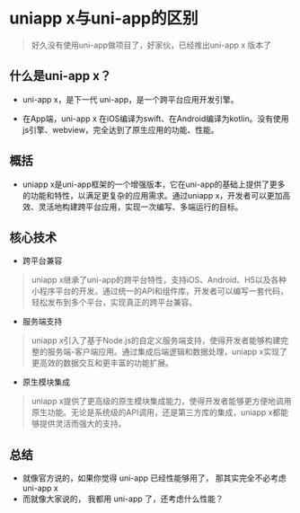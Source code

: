 # uniapp x与uni-app的区别

> 好久没有使用uni-app做项目了，好家伙，已经推出uni-app x 版本了

## 什么是uni-app x？

- uni-app x，是下一代 uni-app，是一个跨平台应用开发引擎。

- 在App端，uni-app x 在iOS编译为swift、在Android编译为kotlin。没有使用js引擎、webview，完全达到了原生应用的功能、性能。

## 概括

- uniapp x是uni-app框架的一个增强版本，它在uni-app的基础上提供了更多的功能和特性，以满足更复杂的应用需求。通过uniapp x，开发者可以更加高效、灵活地构建跨平台应用，实现一次编写、多端运行的目标。

## 核心技术

- 跨平台兼容

> uniapp x继承了uni-app的跨平台特性，支持iOS、Android、H5以及各种小程序平台的开发。通过统一的API和组件库，开发者可以编写一套代码，轻松发布到多个平台，实现真正的跨平台兼容。

- 服务端支持

> uniapp x引入了基于Node.js的自定义服务端支持，使得开发者能够构建完整的服务端-客户端应用。通过集成后端逻辑和数据处理，uniapp x实现了更高效的数据交互和更丰富的功能扩展。

- 原生模块集成

> uniapp x提供了更高级的原生模块集成能力，使得开发者能够更方便地调用原生功能。无论是系统级的API调用，还是第三方库的集成，uniapp x都能够提供灵活而强大的支持。

## 总结

- 就像官方说的，如果你觉得 uni-app 已经性能够用了， 那其实完全不必考虑 uni-app x 
- 而就像大家说的， 我都用 uni-app 了，还考虑什么性能？
